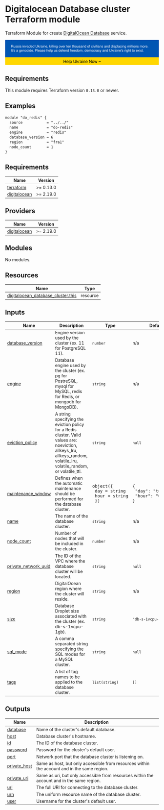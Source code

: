 # Digitalocean Database cluster Terraform module

Terraform Module for create [DigitalOcean Database](https://www.digitalocean.com/products/managed-databases) service.

[![SWUbanner](https://raw.githubusercontent.com/vshymanskyy/StandWithUkraine/main/banner2-direct.svg)](https://github.com/vshymanskyy/StandWithUkraine/blob/main/docs/README.md)

## Requirements

This module requires Terraform version `0.13.0` or newer.

## Examples

```hcl
module "do_redis" {
  source           = "../../"
  name             = "do-redis"
  engine           = "redis"
  database_version = 6
  region           = "fra1"
  node_count       = 1
}
```

<!-- BEGINNING OF PRE-COMMIT-TERRAFORM DOCS HOOK -->
## Requirements

| Name | Version |
|------|---------|
| <a name="requirement_terraform"></a> [terraform](#requirement\_terraform) | >= 0.13.0 |
| <a name="requirement_digitalocean"></a> [digitalocean](#requirement\_digitalocean) | >= 2.19.0 |

## Providers

| Name | Version |
|------|---------|
| <a name="provider_digitalocean"></a> [digitalocean](#provider\_digitalocean) | >= 2.19.0 |

## Modules

No modules.

## Resources

| Name | Type |
|------|------|
| [digitalocean_database_cluster.this](https://registry.terraform.io/providers/digitalocean/digitalocean/latest/docs/resources/database_cluster) | resource |

## Inputs

| Name | Description | Type | Default | Required |
|------|-------------|------|---------|:--------:|
| <a name="input_database_version"></a> [database\_version](#input\_database\_version) | Engine version used by the cluster (ex. 11 for PostgreSQL 11). | `number` | n/a | yes |
| <a name="input_engine"></a> [engine](#input\_engine) | Database engine used by the cluster (ex. pg for PostreSQL, mysql for MySQL, redis for Redis, or mongodb for MongoDB). | `string` | n/a | yes |
| <a name="input_eviction_policy"></a> [eviction\_policy](#input\_eviction\_policy) | A string specifying the eviction policy for a Redis cluster. Valid values are: noeviction, allkeys\_lru, allkeys\_random, volatile\_lru, volatile\_random, or volatile\_ttl. | `string` | `null` | no |
| <a name="input_maintenance_window"></a> [maintenance\_window](#input\_maintenance\_window) | Defines when the automatic maintenance should be performed for the database cluster. | <pre>object({<br>    day  = string<br>    hour = string<br>  })</pre> | <pre>{<br>  "day": "tuesday",<br>  "hour": "01:00:00"<br>}</pre> | no |
| <a name="input_name"></a> [name](#input\_name) | The name of the database cluster. | `string` | n/a | yes |
| <a name="input_node_count"></a> [node\_count](#input\_node\_count) | Number of nodes that will be included in the cluster. | `number` | n/a | yes |
| <a name="input_private_network_uuid"></a> [private\_network\_uuid](#input\_private\_network\_uuid) | The ID of the VPC where the database cluster will be located. | `string` | `null` | no |
| <a name="input_region"></a> [region](#input\_region) | DigitalOcean region where the cluster will reside. | `string` | n/a | yes |
| <a name="input_size"></a> [size](#input\_size) | Database Droplet size associated with the cluster (ex. db-s-1vcpu-1gb). | `string` | `"db-s-1vcpu-1gb"` | no |
| <a name="input_sql_mode"></a> [sql\_mode](#input\_sql\_mode) | A comma separated string specifying the SQL modes for a MySQL cluster. | `string` | `null` | no |
| <a name="input_tags"></a> [tags](#input\_tags) | A list of tag names to be applied to the database cluster. | `list(string)` | `[]` | no |

## Outputs

| Name | Description |
|------|-------------|
| <a name="output_database"></a> [database](#output\_database) | Name of the cluster's default database. |
| <a name="output_host"></a> [host](#output\_host) | Database cluster's hostname. |
| <a name="output_id"></a> [id](#output\_id) | The ID of the database cluster. |
| <a name="output_password"></a> [password](#output\_password) | Password for the cluster's default user. |
| <a name="output_port"></a> [port](#output\_port) | Network port that the database cluster is listening on. |
| <a name="output_private_host"></a> [private\_host](#output\_private\_host) | Same as host, but only accessible from resources within the account and in the same region. |
| <a name="output_private_uri"></a> [private\_uri](#output\_private\_uri) | Same as uri, but only accessible from resources within the account and in the same region. |
| <a name="output_uri"></a> [uri](#output\_uri) | The full URI for connecting to the database cluster. |
| <a name="output_urn"></a> [urn](#output\_urn) | The uniform resource name of the database cluster. |
| <a name="output_user"></a> [user](#output\_user) | Username for the cluster's default user. |
<!-- END OF PRE-COMMIT-TERRAFORM DOCS HOOK -->
